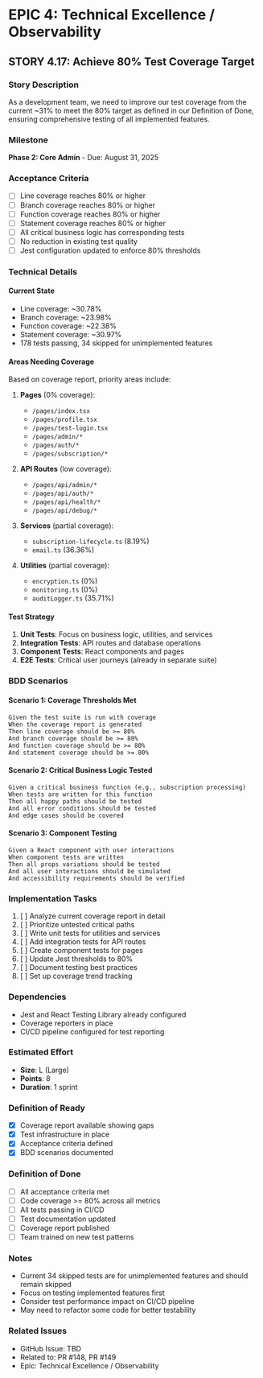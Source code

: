 # EPIC 4: Technical Excellence / Observability

## STORY 4.17: Achieve 80% Test Coverage Target

### Story Description
As a development team, we need to improve our test coverage from the current ~31% to meet the 80% target as defined in our Definition of Done, ensuring comprehensive testing of all implemented features.

### Milestone
**Phase 2: Core Admin** - Due: August 31, 2025

### Acceptance Criteria
- [ ] Line coverage reaches 80% or higher
- [ ] Branch coverage reaches 80% or higher  
- [ ] Function coverage reaches 80% or higher
- [ ] Statement coverage reaches 80% or higher
- [ ] All critical business logic has corresponding tests
- [ ] No reduction in existing test quality
- [ ] Jest configuration updated to enforce 80% thresholds

### Technical Details

#### Current State
- Line coverage: ~30.78%
- Branch coverage: ~23.98%
- Function coverage: ~22.38%
- Statement coverage: ~30.97%
- 178 tests passing, 34 skipped for unimplemented features

#### Areas Needing Coverage
Based on coverage report, priority areas include:
1. **Pages** (0% coverage):
   - `/pages/index.tsx`
   - `/pages/profile.tsx`
   - `/pages/test-login.tsx`
   - `/pages/admin/*`
   - `/pages/auth/*`
   - `/pages/subscription/*`

2. **API Routes** (low coverage):
   - `/pages/api/admin/*`
   - `/pages/api/auth/*`
   - `/pages/api/health/*`
   - `/pages/api/debug/*`

3. **Services** (partial coverage):
   - `subscription-lifecycle.ts` (8.19%)
   - `email.ts` (36.36%)

4. **Utilities** (partial coverage):
   - `encryption.ts` (0%)
   - `monitoring.ts` (0%)
   - `auditLogger.ts` (35.71%)

#### Test Strategy
1. **Unit Tests**: Focus on business logic, utilities, and services
2. **Integration Tests**: API routes and database operations
3. **Component Tests**: React components and pages
4. **E2E Tests**: Critical user journeys (already in separate suite)

### BDD Scenarios

#### Scenario 1: Coverage Thresholds Met
```gherkin
Given the test suite is run with coverage
When the coverage report is generated
Then line coverage should be >= 80%
And branch coverage should be >= 80%
And function coverage should be >= 80%
And statement coverage should be >= 80%
```

#### Scenario 2: Critical Business Logic Tested
```gherkin
Given a critical business function (e.g., subscription processing)
When tests are written for this function
Then all happy paths should be tested
And all error conditions should be tested
And edge cases should be covered
```

#### Scenario 3: Component Testing
```gherkin
Given a React component with user interactions
When component tests are written
Then all props variations should be tested
And all user interactions should be simulated
And accessibility requirements should be verified
```

### Implementation Tasks
1. [ ] Analyze current coverage report in detail
2. [ ] Prioritize untested critical paths
3. [ ] Write unit tests for utilities and services
4. [ ] Add integration tests for API routes
5. [ ] Create component tests for pages
6. [ ] Update Jest thresholds to 80%
7. [ ] Document testing best practices
8. [ ] Set up coverage trend tracking

### Dependencies
- Jest and React Testing Library already configured
- Coverage reporters in place
- CI/CD pipeline configured for test reporting

### Estimated Effort
- **Size**: L (Large)
- **Points**: 8
- **Duration**: 1 sprint

### Definition of Ready
- [x] Coverage report available showing gaps
- [x] Test infrastructure in place
- [x] Acceptance criteria defined
- [x] BDD scenarios documented

### Definition of Done
- [ ] All acceptance criteria met
- [ ] Code coverage >= 80% across all metrics
- [ ] All tests passing in CI/CD
- [ ] Test documentation updated
- [ ] Coverage report published
- [ ] Team trained on new test patterns

### Notes
- Current 34 skipped tests are for unimplemented features and should remain skipped
- Focus on testing implemented features first
- Consider test performance impact on CI/CD pipeline
- May need to refactor some code for better testability

### Related Issues
- GitHub Issue: TBD
- Related to: PR #148, PR #149
- Epic: Technical Excellence / Observability